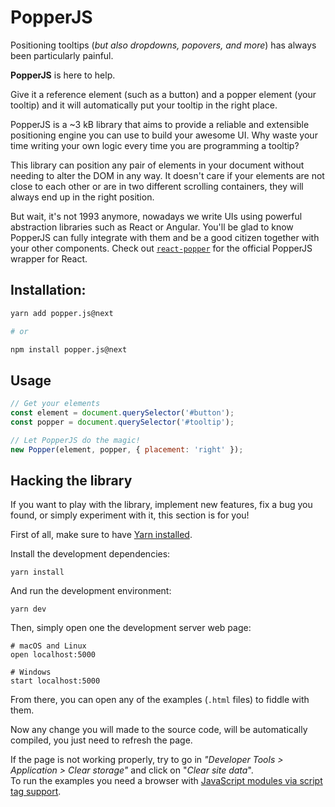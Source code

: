 # PopperJS

Positioning tooltips (_but also dropdowns, popovers, and more_) has always been particularly painful.

**PopperJS** is here to help.

Give it a reference element (such as a button) and a popper element (your tooltip) and it will automatically put your tooltip in the right place.

PopperJS is a ~3 kB library that aims to provide a reliable and extensible positioning engine you can use to build your awesome UI. Why waste your time writing your own logic every time you are programming a tooltip?

This library can position any pair of elements in your document without needing to alter the DOM in any way. It doesn't care if your elements are not close to each other or are in two different scrolling containers, they will always end up in the right position.

But wait, it's not 1993 anymore, nowadays we write UIs using powerful abstraction libraries such as React or Angular. You'll be glad to know PopperJS can fully integrate with them and be a good citizen together with your other components. Check out [`react-popper`](https://github.com/FezVrasta/react-popper) for the official PopperJS wrapper for React.

## Installation:

```bash
yarn add popper.js@next

# or

npm install popper.js@next
```

## Usage

```js
// Get your elements
const element = document.querySelector('#button');
const popper = document.querySelector('#tooltip');

// Let PopperJS do the magic!
new Popper(element, popper, { placement: 'right' });
```

## Hacking the library

If you want to play with the library, implement new features, fix a bug you found, or simply experiment with it, this section is for you!

First of all, make sure to have [Yarn installed](https://yarnpkg.com/lang/en/docs/install).

Install the development dependencies:

```
yarn install
```

And run the development environment:

```
yarn dev
```

Then, simply open one the development server web page:

```
# macOS and Linux
open localhost:5000

# Windows
start localhost:5000
```

From there, you can open any of the examples (`.html` files) to fiddle with them.

Now any change you will made to the source code, will be automatically
compiled, you just need to refresh the page.

If the page is not working properly, try to go in _"Developer Tools > Application > Clear storage"_ and click on "_Clear site data_".  
To run the examples you need a browser with [JavaScript modules via script tag support](https://caniuse.com/#feat=es6-module).
